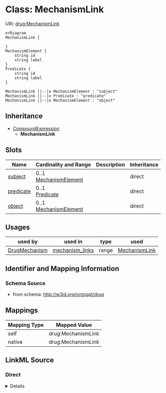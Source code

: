 

# Class: MechanismLink



URI: [drug:MechanismLink](http://w3id.org/ontogpt/drug/MechanismLink)



```mermaid
erDiagram
MechanismLink {

}
MechanismElement {
    string id  
    string label  
}
Predicate {
    string id  
    string label  
}

MechanismLink ||--|o MechanismElement : "subject"
MechanismLink ||--|o Predicate : "predicate"
MechanismLink ||--|o MechanismElement : "object"

```




## Inheritance
* [CompoundExpression](CompoundExpression.md)
    * **MechanismLink**



## Slots

| Name | Cardinality and Range | Description | Inheritance |
| ---  | --- | --- | --- |
| [subject](subject.md) | 0..1 <br/> [MechanismElement](MechanismElement.md) |  | direct |
| [predicate](predicate.md) | 0..1 <br/> [Predicate](Predicate.md) |  | direct |
| [object](object.md) | 0..1 <br/> [MechanismElement](MechanismElement.md) |  | direct |





## Usages

| used by | used in | type | used |
| ---  | --- | --- | --- |
| [DrugMechanism](DrugMechanism.md) | [mechanism_links](mechanism_links.md) | range | [MechanismLink](MechanismLink.md) |






## Identifier and Mapping Information







### Schema Source


* from schema: http://w3id.org/ontogpt/drug





## Mappings

| Mapping Type | Mapped Value |
| ---  | ---  |
| self | drug:MechanismLink |
| native | drug:MechanismLink |





## LinkML Source

<!-- TODO: investigate https://stackoverflow.com/questions/37606292/how-to-create-tabbed-code-blocks-in-mkdocs-or-sphinx -->

### Direct

<details>
```yaml
name: MechanismLink
from_schema: http://w3id.org/ontogpt/drug
is_a: CompoundExpression
attributes:
  subject:
    name: subject
    from_schema: http://w3id.org/ontogpt/drug
    rank: 1000
    domain_of:
    - MechanismLink
    - Triple
    range: MechanismElement
  predicate:
    name: predicate
    from_schema: http://w3id.org/ontogpt/drug
    rank: 1000
    domain_of:
    - MechanismLink
    - Triple
    range: Predicate
  object:
    name: object
    from_schema: http://w3id.org/ontogpt/drug
    rank: 1000
    domain_of:
    - MechanismLink
    - Triple
    range: MechanismElement

```
</details>

### Induced

<details>
```yaml
name: MechanismLink
from_schema: http://w3id.org/ontogpt/drug
is_a: CompoundExpression
attributes:
  subject:
    name: subject
    from_schema: http://w3id.org/ontogpt/drug
    rank: 1000
    alias: subject
    owner: MechanismLink
    domain_of:
    - MechanismLink
    - Triple
    range: MechanismElement
  predicate:
    name: predicate
    from_schema: http://w3id.org/ontogpt/drug
    rank: 1000
    alias: predicate
    owner: MechanismLink
    domain_of:
    - MechanismLink
    - Triple
    range: Predicate
  object:
    name: object
    from_schema: http://w3id.org/ontogpt/drug
    rank: 1000
    alias: object
    owner: MechanismLink
    domain_of:
    - MechanismLink
    - Triple
    range: MechanismElement

```
</details>